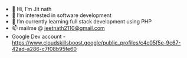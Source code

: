 - 👋 Hi, I’m Jit nath
- 👀 I’m interested in software development 
- 🌱 I’m currently learning full stack development using PHP 
- 📫 mailme @ jeetnath2110@gmail.com
- Google Dev account - https://www.cloudskillsboost.google/public_profiles/c4c05f5e-9c67-42ad-a286-c7f08b95fe60

<!---
Jeet-web2026/Jeet-web2026 is a ✨ special ✨ repository because its `README.md` (this file) appears on your GitHub profile.
You can click the Preview link to take a look at your changes.
--->
